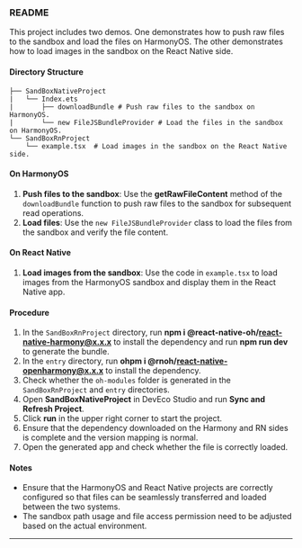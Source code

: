 ### README

This project includes two demos. One demonstrates how to push raw files to the sandbox and load the files on HarmonyOS. The other demonstrates how to load images in the sandbox on the React Native side.

#### Directory Structure

```
├── SandBoxNativeProject
|   └── Index.ets
|       ├── downloadBundle # Push raw files to the sandbox on HarmonyOS.
|       └── new FileJSBundleProvider # Load the files in the sandbox on HarmonyOS.
└── SandBoxRnProject
    └── example.tsx  # Load images in the sandbox on the React Native side.

```

#### On HarmonyOS

1. **Push files to the sandbox**: Use the **getRawFileContent** method of the `downloadBundle` function to push raw files to the sandbox for subsequent read operations.
2. **Load files**: Use the `new FileJSBundleProvider` class to load the files from the sandbox and verify the file content.

#### On React Native

1. **Load images from the sandbox**: Use the code in `example.tsx` to load images from the HarmonyOS sandbox and display them in the React Native app.

#### Procedure

1. In the `SandBoxRnProject` directory, run **npm i @react-native-oh/react-native-harmony@x.x.x** to install the dependency and run **npm run dev** to generate the bundle.
2. In the `entry` directory, run **ohpm i @rnoh/react-native-openharmony@x.x.x** to install the dependency.
3. Check whether the `oh-modules` folder is generated in the `SandBoxRnProject` and `entry` directories.
4. Open **SandBoxNativeProject** in DevEco Studio and run **Sync and Refresh Project**.
5. Click **run** in the upper right corner to start the project.
6. Ensure that the dependency downloaded on the Harmony and RN sides is complete and the version mapping is normal.
7. Open the generated app and check whether the file is correctly loaded.

#### Notes

- Ensure that the HarmonyOS and React Native projects are correctly configured so that files can be seamlessly transferred and loaded between the two systems.
- The sandbox path usage and file access permission need to be adjusted based on the actual environment.

---
